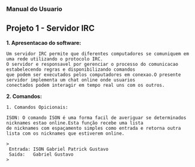 ### Manual do Usuario

## Projeto 1 - Servidor IRC

**1. Apresentacao do software:**

    Um servidor IRC permite que diferentes computadores se comuniquem em uma rede utilizando o protocolo IRC.
    O servidor e responsavel por gerenciar o processo do comunicacao estabelecendo regras e disponibilizando comandos 
    que podem ser executados pelos computadores em conexao.O presente servidor implementa um chat online onde usuarios 
    conectados podem interagir em tempo real uns com os outros.

**2. Comandos:**

    1. Comandos Opicionais:
 
    ISON: O comando ISON é uma forma facil de averiguar se determinados nicknames estao online.Esta função recebe uma lista
    de nicknames com espaçamento simples como entrada e retorna outra lista com os nicknames que estiverem online.
    
    >    
     Entrada: ISON Gabriel Patrick Gustavo 
     Saida:   Gabriel Gustavo
    >    
